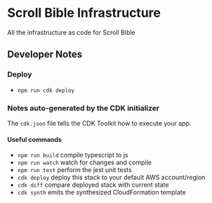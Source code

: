 # Scroll Bible Infrastructure

All the infrastructure as code for Scroll Bible

## Developer Notes

### Deploy
- `npm run cdk deploy`

### Notes auto-generated by the CDK initializer

The `cdk.json` file tells the CDK Toolkit how to execute your app.

#### Useful commands

* `npm run build`   compile typescript to js
* `npm run watch`   watch for changes and compile
* `npm run test`    perform the jest unit tests
* `cdk deploy`      deploy this stack to your default AWS account/region
* `cdk diff`        compare deployed stack with current state
* `cdk synth`       emits the synthesized CloudFormation template
